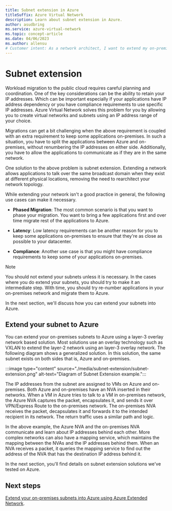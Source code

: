```yaml
---
title: Subnet extension in Azure
titleSuffix: Azure Virtual Network
description: Learn about subnet extension in Azure.
author: asudbring
ms.service: azure-virtual-network
ms.topic: concept-article
ms.date: 04/06/2023
ms.author: allensu
# Customer intent: As a network architect, I want to extend my on-premises subnets into Azure, so that I can migrate applications without renumbering IP addresses and enable seamless communication between cloud and on-premises resources.
---
```


# Subnet extension

Workload migration to the public cloud requires careful planning and coordination. One of the key considerations can be the ability to retain your IP addresses. Which can be important especially if your applications have IP address dependency or you have compliance requirements to use specific IP addresses. Azure Virtual Network solves this problem for you by allowing you to create virtual networks and subnets using an IP address range of your choice.

Migrations can get a bit challenging when the above requirement is coupled with an extra requirement to keep some applications on-premises. In such a situation, you have to split the applications between Azure and on-premises, without renumbering the IP addresses on either side. Additionally, you have to allow the applications to communicate as if they are in the same network.

One solution to the above problem is subnet extension. Extending a network allows applications to talk over the same broadcast domain when they exist at different physical locations, removing the need to rearchitect your network topology. 

While extending your network isn't a good practice in general, the following use cases can make it necessary.

- **Phased Migration**: The most common scenario is that you want to phase your migration. You want to bring a few applications first and over time migrate rest of the applications to Azure.

- **Latency**: Low latency requirements can be another reason for you to keep some applications on-premises to ensure that they're as close as possible to your datacenter.

- **Compliance**: Another use case is that you might have compliance requirements to keep some of your applications on-premises.
 
> [!NOTE] 
> You should not extend your subnets unless it is necessary. In the cases where you do extend your subnets, you should try to make it an intermediate step. With time, you should try re-number applications in your on-premises network and migrate them to Azure.

In the next section, we'll discuss how you can extend your subnets into Azure.

## Extend your subnet to Azure

 You can extend your on-premises subnets to Azure using a layer-3 overlay network based solution. Most solutions use an overlay technology such as VXLAN to extend the layer-2 network using an layer-3 overlay network. The following diagram shows a generalized solution. In this solution, the same subnet exists on both sides that is, Azure and on-premises. 

:::image type="content" source="./media/subnet-extension/subnet-extension.png" alt-text="Diagram of Subnet Extension example.":::

The IP addresses from the subnet are assigned to VMs on Azure and on-premises. Both Azure and on-premises have an NVA inserted in their networks. When a VM in Azure tries to talk to a VM in on-premises network, the Azure NVA captures the packet, encapsulates it, and sends it over VPN/Express Route to the on-premises network. The on-premises NVA receives the packet, decapsulates it and forwards it to the intended recipient in its network. The return traffic uses a similar path and logic.

In the above example, the Azure NVA and the on-premises NVA communicate and learn about IP addresses behind each other. More complex networks can also have a mapping service, which maintains the mapping between the NVAs and the IP addresses behind them. When an NVA receives a packet, it queries the mapping service to find out the address of the NVA that has the destination IP address behind it.

In the next section, you'll find details on subnet extension solutions we've tested on Azure.

## Next steps 
[Extend your on-premises subnets into Azure using Azure Extended Network](/windows-server/manage/windows-admin-center/azure/azure-extended-network).
